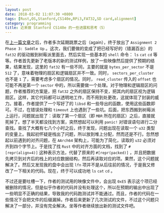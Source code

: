 ```yaml
---
layout: post
date: 2018-03-02 11:07:30 +0800
tags: [Rust,OS,Stanford,CS140e,RPi3,FAT32,SD card,alignment]
category: programming
title: 近来做 Stanford CS140e 的一些进展和思考（5）
---
```


在[上一篇文章](/programming/2018/02/27/thoughts-on-stanford-cs140e-4/)之后，作者多次延期跳票之后（again），终于放出了 `Assignment 2 Phase 3: Saddle Up` 。这次，我们要做的变成了把已经写好的（错漏百出）的 `fat32` 的驱动搬到树莓派里面去，然后实现一些基本的 `shell` 命令： `ls` `cat` `cd` 等等。作者首先更新了老版本的新的测试样例，放了一些映像然后提供了预期的结果，结果发现，这里的 `fat32` 有一些不同，主要的就是 `bytes_per_sector` 不是 `512` 了，意味着物理的扇区和逻辑扇区并不一致。同时， `sectors_per_cluster` 也不是 `1` 了，需要考虑多个扇区的情况。同时， `read_cluster` 传入的 `offset` 也可能不再是第一个 `sector` 中的，所以需要做一个处理。对于物理和逻辑扇区的问题，作者推荐的方案是，把 `fat32` 之外的扇区保持不变，把其内的扇区视为逻辑扇区。这样，其它代码都可以透明地工作，而不用到处更改，这就体现了封装的威力。接着，作者提供了一个写好了的 `libsd` 和一些导出的函数，使用这些函数即可。不过，在错误处理和 `timeout` 上也遇到了一些坑。后面，把东西搬到树莓派上运行，问题就出现了：读取了第一个扇区（即 `MBR` 所在的扇区）之后，直接就死掉了。想了半天都没找到方案，突然想起可以利用 `panic!` 对错误语句进行二分查找。查找了大概有七八个小时之后，终于发现，问题出现在读取一个 `u32` 类型的变量上。我起初怀疑是栈出了问题，所以放到堆上分配，然而还是不行。忽然想起以前遇到的对齐问题，在 `AArch64` 架构上，可能为了简化，读取的 `u32` 必须对齐到四个字节上。于是找了找 `Rust` 中的对齐方面的文档，找到了 `#[repr(align=4)]` 这种表示方法，代替了原来的 `#[repr(packed)]` ，并且把数据先拷贝到对齐后的栈上的对应数据结构，然后再读取对应的项。果然，这个问题就解决了。然后又发现我的盘中会出现 `lfn` 项并不是从后往前的情况，于是我又修改了一下相关的代码。现在，终于可以成功地 `ls` `cat` `cd` 。

不过还是要吐槽一下，作者的测试用的映像文件中，会出现 `0xE5` 表示这个项已经被删除的情况，但是似乎作者的代码并没有处理这个，所以在预期的输出中出现了一些明显不正确的结果，导致我的代码跑测试并不能通过。而且，作者的代码在一些情况下会把文件的后缀漏掉。作者后来更新了几次测试的文件，不过这个问题只解决了一部分，并没有完全解决。坐等作者继续放出新的测试文件吧。